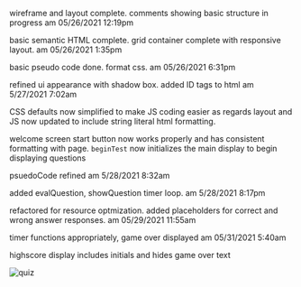 wireframe and layout complete. comments showing basic structure in progress am 05/26/2021 12:19pm

basic semantic HTML complete.  grid container complete with responsive layout. am 05/26/2021 1:35pm

basic pseudo code done. format css.  am 05/26/2021 6:31pm

refined ui appearance with shadow box.  added ID tags to html am 5/27/2021 7:02am

CSS defaults now simplified to make JS coding easier as regards layout and JS now updated to include string literal html formatting.

welcome screen start button now works properly and has consistent formatting with page. `beginTest` now initializes the main display to begin displaying questions

psuedoCode refined am 5/28/2021 8:32am

added evalQuestion, showQuestion timer loop. am 5/28/2021 8:17pm

refactored for resource optmization. added placeholders for correct and wrong answer responses. am 05/29/2021 11:55am

timer functions appropriately, game over displayed am 05/31/2021 5:40am

highscore display includes initials and hides game over text

![quiz](https://user-images.githubusercontent.com/79337638/120422424-d33f0780-c32d-11eb-852f-dfffb4766f37.jpeg)
